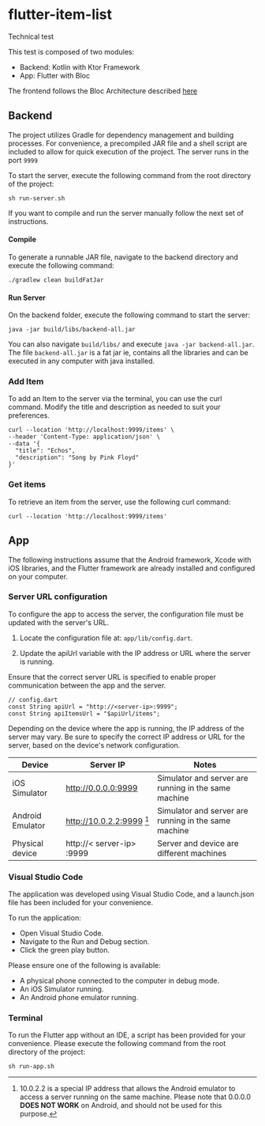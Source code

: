 # flutter-item-list
Technical test

This test is composed of two modules:
- Backend: Kotlin with Ktor Framework 
- App: Flutter with Bloc

The frontend follows the Bloc Architecture described [here](https://bloclibrary.dev/architecture/)


## Backend
The project utilizes Gradle for dependency management and building processes. For convenience, a precompiled JAR file and a shell script are included to allow for quick execution of the project.
The server runs in the port `9999`

To start the server, execute the following command from the root directory of the project:
```
sh run-server.sh
``` 
If you want to compile and run the server manually follow the next set of instructions.

#### Compile
To generate a runnable JAR file, navigate to the backend directory and execute the following command:
```
./gradlew clean buildFatJar
```

#### Run Server
On the backend folder, execute the following command to start the server:
```
java -jar build/libs/backend-all.jar
```

You can also navigate `build/libs/` and execute `java -jar backend-all.jar`. The file `backend-all.jar` is a fat jar ie, contains all the libraries and can be executed in any computer with java installed.


### Add Item
To add an Item to the server via the terminal, you can use the curl command. Modify the title and description as needed to suit your preferences.
```
curl --location 'http://localhost:9999/items' \
--header 'Content-Type: application/json' \
--data '{
  "title": "Echos",
  "description": "Song by Pink Floyd"
}'
```

### Get items
To retrieve an item from the server, use the following curl command:

```
curl --location 'http://localhost:9999/items'
```

## App
The following instructions assume that the Android framework, Xcode with iOS libraries, and the Flutter framework are already installed and configured on your computer.


### Server URL configuration
To configure the app to access the server, the configuration file must be updated with the server's URL.

1. Locate the configuration file at:
`app/lib/config.dart`.

2. Update the apiUrl variable with the IP address or URL where the server is running.

Ensure that the correct server URL is specified to enable proper communication between the app and the server.
```
// config.dart
const String apiUrl = "http://<server-ip>:9999";
const String apiItemsUrl = "$apiUrl/items";
```

Depending on the device where the app is running, the IP address of the server may vary. Be sure to specify the correct IP address or URL for the server, based on the device's network configuration.

| Device | Server IP | Notes | 
|---|---|---|
|iOS Simulator | http://0.0.0.0:9999 | Simulator and server are running in the same machine|
|Android Emulator | http://10.0.2.2:9999 [^1]| Simulator and server are running in the same machine|
| Physical device | http://< server-ip> :9999 | Server and device are different machines|

[^1]: 10.0.2.2 is a special IP address that allows the Android emulator to access a server running on the same machine. Please note that 0.0.0.0 **DOES NOT WORK** on Android, and should not be used for this purpose.

### Visual Studio Code
The application was developed using Visual Studio Code, and a launch.json file has been included for your convenience.

To run the application:
- Open Visual Studio Code.
- Navigate to the Run and Debug section.
- Click the green play button.

Please ensure one of the following is available:

- A physical phone connected to the computer in debug mode.
- An iOS Simulator running.
- An Android phone emulator running.

### Terminal
To run the Flutter app without an IDE, a script has been provided for your convenience. Please execute the following command from the root directory of the project:

```
sh run-app.sh
```